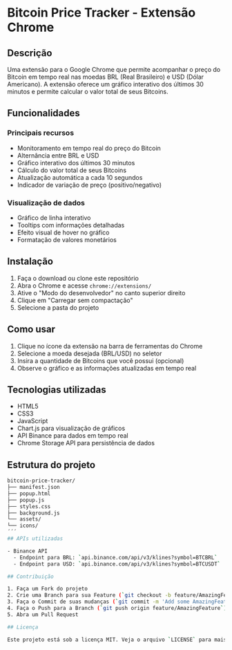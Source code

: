 # Bitcoin Price Tracker - Extensão Chrome

## Descrição
Uma extensão para o Google Chrome que permite acompanhar o preço do Bitcoin em tempo real nas moedas BRL (Real Brasileiro) e USD (Dólar Americano). A extensão oferece um gráfico interativo dos últimos 30 minutos e permite calcular o valor total de seus Bitcoins.

## Funcionalidades

### Principais recursos
- Monitoramento em tempo real do preço do Bitcoin
- Alternância entre BRL e USD
- Gráfico interativo dos últimos 30 minutos
- Cálculo do valor total de seus Bitcoins
- Atualização automática a cada 10 segundos
- Indicador de variação de preço (positivo/negativo)

### Visualização de dados
- Gráfico de linha interativo
- Tooltips com informações detalhadas
- Efeito visual de hover no gráfico
- Formatação de valores monetários

## Instalação

1. Faça o download ou clone este repositório
2. Abra o Chrome e acesse `chrome://extensions/`
3. Ative o "Modo do desenvolvedor" no canto superior direito
4. Clique em "Carregar sem compactação"
5. Selecione a pasta do projeto

## Como usar

1. Clique no ícone da extensão na barra de ferramentas do Chrome
2. Selecione a moeda desejada (BRL/USD) no seletor
3. Insira a quantidade de Bitcoins que você possui (opcional)
4. Observe o gráfico e as informações atualizadas em tempo real

## Tecnologias utilizadas

- HTML5
- CSS3
- JavaScript
- Chart.js para visualização de gráficos
- API Binance para dados em tempo real
- Chrome Storage API para persistência de dados

## Estrutura do projeto
```bash
bitcoin-price-tracker/
├── manifest.json
├── popup.html
├── popup.js
├── styles.css
├── background.js
└── assets/
└── icons/
´´´
## APIs utilizadas

- Binance API
  - Endpoint para BRL: `api.binance.com/api/v3/klines?symbol=BTCBRL`
  - Endpoint para USD: `api.binance.com/api/v3/klines?symbol=BTCUSDT`

## Contribuição

1. Faça um Fork do projeto
2. Crie uma Branch para sua Feature (`git checkout -b feature/AmazingFeature`)
3. Faça o Commit de suas mudanças (`git commit -m 'Add some AmazingFeature'`)
4. Faça o Push para a Branch (`git push origin feature/AmazingFeature`)
5. Abra um Pull Request

## Licença

Este projeto está sob a licença MIT. Veja o arquivo `LICENSE` para mais detalhes.
